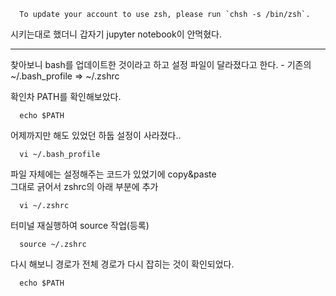 ~~~
  To update your account to use zsh, please run `chsh -s /bin/zsh`.
~~~  
시키는대로 했더니 갑자기 jupyter notebook이 안먹혔다.  

<hr>
찾아보니 bash를 업데이트한 것이라고 하고 설정 파일이 달라졌다고 한다.
- 기존의 ~/.bash_profile => ~/.zshrc  

확인차 PATH를 확인해보았다.
~~~
  echo $PATH
~~~  
어제까지만 해도 있었던 하둡 설정이 사라졌다..  

~~~
  vi ~/.bash_profile
~~~  
파일 자체에는 설정해주는 코드가 있었기에 copy&paste  
그대로 긁어서 zshrc의 아래 부분에 추가
~~~
  vi ~/.zshrc
~~~  
터미널 재실행하여 source 작업(등록)
~~~
  source ~/.zshrc
~~~  

다시 해보니 경로가 전체 경로가 다시 잡히는 것이 확인되었다.  
~~~
  echo $PATH
~~~  
